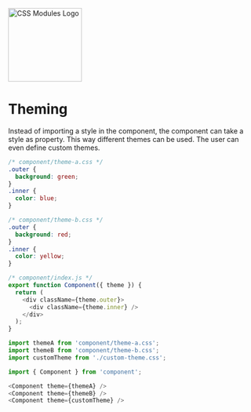 <picture>
  <source media="(prefers-color-scheme: dark)" srcset="https://github.com/css-modules/css-modules/assets/9113740/f0de16c6-aee2-4fb7-8752-bf400cc5145e">
  <source media="(prefers-color-scheme: light)" srcset="https://raw.githubusercontent.com/css-modules/logos/master/css-modules-logo.png">
  <img alt="CSS Modules Logo" src="https://raw.githubusercontent.com/css-modules/logos/master/css-modules-logo.png" width="150" height="150">
</picture>

# Theming

Instead of importing a style in the component, the component can take a style as property. This way different themes can be used. The user can even define custom themes.

```css
/* component/theme-a.css */
.outer {
  background: green;
}
.inner {
  color: blue;
}
```

```css
/* component/theme-b.css */
.outer {
  background: red;
}
.inner {
  color: yellow;
}
```

```js
/* component/index.js */
export function Component({ theme }) {
  return (
    <div className={theme.outer}>
      <div className={theme.inner} />
    </div>
  );
}
```

```js
import themeA from 'component/theme-a.css';
import themeB from 'component/theme-b.css';
import customTheme from './custom-theme.css';

import { Component } from 'component';

<Component theme={themeA} />
<Component theme={themeB} />
<Component theme={customTheme} />
```
